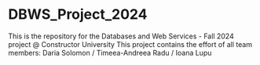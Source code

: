 # DBWS_Project_2024


This is the repository for the Databases and Web Services - Fall 2024 project @ Constructor University
This project contains the effort of all team members: Daria Solomon / Timeea-Andreea Radu / Ioana Lupu

